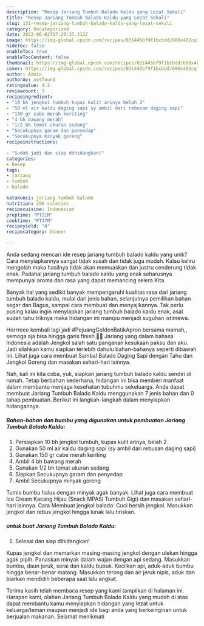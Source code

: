 ```yaml
---
description: "Resep Jariang Tumbuh Balado Kaldu yang Lezat Sekali"
title: "Resep Jariang Tumbuh Balado Kaldu yang Lezat Sekali"
slug: 131-resep-jariang-tumbuh-balado-kaldu-yang-lezat-sekali
category: Uncategorized
date: 2022-06-02T17:29:37.311Z
image: https://img-global.cpcdn.com/recipes/031445bf9f1bcbdd/680x482cq70/jariang-tumbuh-balado-kaldu-foto-resep-utama.jpg
hideToc: false
enableToc: true
enableTocContent: false
thumbnail: https://img-global.cpcdn.com/recipes/031445bf9f1bcbdd/680x482cq70/jariang-tumbuh-balado-kaldu-foto-resep-utama.jpg
cover: https://img-global.cpcdn.com/recipes/031445bf9f1bcbdd/680x482cq70/jariang-tumbuh-balado-kaldu-foto-resep-utama.jpg
author: Admin
authorAv: notfound
ratingvalue: 4.2
reviewcount: 3
recipeingredient:
- "10 bh jengkol tumbuh kupas kulit arinya belah 2"
- "50 ml air kaldu daging sapi sy ambil dari rebusan daging sapi"
- "150 gr cabe merah keriting"
- "4 bh bawang merah"
- "1/2 bh tomat ukuran sedang"
- "Secukupnya garam dan penyedap"
- "Secukupnya minyak goreng"
recipeinstructions:

- "Sudah jadi dan siap dihidangkan!"
categories:
- Resep
tags:
- jariang
- tumbuh
- balado

katakunci: jariang tumbuh balado 
nutrition: 296 calories
recipecuisine: Indonesian
preptime: "PT21M"
cooktime: "PT37M"
recipeyield: "4"
recipecategory: Dinner

---
```





Anda sedang mencari ide resep jariang tumbuh balado kaldu yang unik? Cara menyiapkannya sangat tidak susah dan tidak juga mudah. Kalau keliru mengolah maka hasilnya tidak akan memuaskan dan justru cenderung tidak enak. Padahal jariang tumbuh balado kaldu yang enak seharusnya mempunyai aroma dan rasa yang dapat memancing selera Kita.





Banyak hal yang sedikit banyak mempengaruhi kualitas rasa dari jariang tumbuh balado kaldu, mulai dari jenis bahan, selanjutnya pemilihan bahan segar dan Bagus, sampai cara membuat dan menyajikannya. Tak perlu pusing kalau ingin menyiapkan jariang tumbuh balado kaldu enak,      asal sudah tahu triknya maka hidangan ini mampu menjadi suguhan istimewa.














Horrreee kembali lagi jadi #PejuangGoldenBatikApron bersama mamah,, semoga aja bisa hingga garis finish.💪💪 Jariang yang dalam bahasa Indonesia adalah Jengkol salah satu panganan kesukaan paksu dan aku. Jadi silahkan kamu siapkan terlebih dahulu bahan-bahanya seperti dibawah ini. Lihat juga cara membuat Sambal Balado Daging Sapi dengan Tahu dan Jengkol Goreng dan masakan sehari-hari lainnya.






Nah, kali ini kita coba, yuk, siapkan jariang tumbuh balado kaldu sendiri di rumah. Tetap berbahan sederhana, hidangan ini bisa memberi manfaat dalam membantu menjaga kesehatan tubuhmu sekeluarga. Anda dapat membuat Jariang Tumbuh Balado Kaldu menggunakan 7 jenis bahan dan 0 tahap pembuatan. Berikut ini langkah-langkah dalam menyiapkan hidangannya.

<!--inarticleads1-->

##### Bahan-bahan dan bumbu yang digunakan untuk pembuatan Jariang Tumbuh Balado Kaldu:

1. Persiapkan 10 bh jengkol tumbuh, kupas kulit arinya, belah 2
1. Gunakan 50 ml air kaldu daging sapi (sy ambil dari rebusan daging sapi)
1. Gunakan 150 gr cabe merah keriting
1. Ambil 4 bh bawang merah
1. Gunakan 1/2 bh tomat ukuran sedang
1. Siapkan Secukupnya garam dan penyedap
1. Ambil Secukupnya minyak goreng


Tumis bumbu halus dengan minyak agak banyak. Lihat juga cara membuat Ice Cream Kacang Hijau (Snack MPASI Tumbuh Gigi) dan masakan sehari-hari lainnya. Cara Membuat jengkol balado: Cuci bersih jengkol. Masukkan jengkol dan rebus jengkol hingga lunak lalu tiriskan. 

<!--inarticleads2-->

#####  untuk buat Jariang Tumbuh Balado Kaldu:


1. Selesai dan siap dihidangkan!

Kupas jengkol dan memarkan masing-masing jengkol dengan ulekan hingga agak pipih. Panaskan minyak dalam wajan dengan api sedang. Masukkan bumbu, daun jeruk, serai dan kaldu bubuk. Kecilkan api, aduk-aduk bumbu hingga benar-benar matang. Masukkan terong dan air jeruk nipis, aduk dan biarkan mendidih beberapa saat lalu angkat. 

Terima kasih telah membaca resep yang kami tampilkan di halaman ini. Harapan kami, olahan Jariang Tumbuh Balado Kaldu yang mudah di atas dapat membantu kamu menyiapkan hidangan yang lezat untuk keluarga/teman maupun menjadi ide bagi anda yang berkeinginan untuk berjualan makanan. Selamat menikmati
